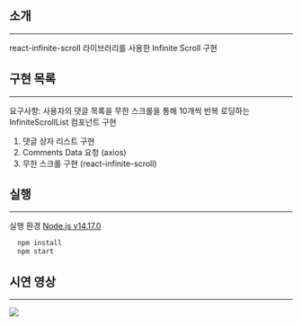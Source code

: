 ## 소개

---
react-infinite-scroll 라이브러리를 사용한 Infinite Scroll 구현

## 구현 목록

----------------------------
요구사항: 사용자의 댓글 목록을 무한 스크롤을 통해 10개씩 반복 로딩하는 InfiniteScrollList 컴포넌트 구현
1. 댓글 상자 리스트 구현
2. Comments Data 요청 (axios)
3. 무한 스크롤 구현 (react-infinite-scroll)

## 실행

----------
실행 환경 [Node.js v14.17.0](https://nodejs.org/en/)
```javascript
  npm install
  npm start
```

## 시연 영상

----------

<img width="{해상도 비율}" src="https://user-images.githubusercontent.com/70367265/127101908-9ef3b900-25ce-4e6b-89b2-bfaaa1610ba1.gif"/>
